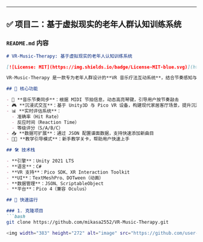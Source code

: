 
---

## ✅ 项目二：基于虚拟现实的老年人群认知训练系统

### `README.md` 内容

```markdown
# VR-Music-Therapy: 基于虚拟现实的老年人认知训练系统

[![License: MIT](https://img.shields.io/badge/License-MIT-blue.svg)](https://opensource.org/licenses/MIT)

VR-Music-Therapy 是一款专为老年人群设计的**VR 音乐疗法互动系统**，结合节奏感知与手眼协调训练，用于提升认知灵活性、注意力与执行功能。系统已在上海市第二康复医院开展认知干预研究。

## 🌟 核心功能

- 🎵 **音乐节奏同步**：根据 MIDI 节拍信息，动态高亮琴键，引导用户按节奏敲击
- 🎮 **沉浸式交互**：基于 Unity3D 与 Pico VR 设备，构建现代家居客厅场景，提升沉浸感
- 📊 **实时评估系统**：
  - 准确率（Hit Rate）
  - 反应时间（Reaction Time）
  - 等级评分（S/A/B/C）
- 📥 **数据可扩展**：通过 JSON 配置谱面数据，支持快速添加新曲目
- 🧑‍🏫 **教学引导模式**：新手教学关卡，帮助用户快速上手

## 🛠 技术栈

- **引擎**：Unity 2021 LTS
- **语言**：C#
- **VR 支持**：Pico SDK、XR Interaction Toolkit
- **UI**：TextMeshPro、DOTween（动画）
- **数据管理**：JSON、ScriptableObject
- **平台**：Pico 4（兼容 Oculus）

## 🚀 快速运行

### 1. 克隆项目
```bash
git clone https://github.com/mikasa2552/VR-Music-Therapy.git

<img width="383" height="272" alt="image" src="https://github.com/user-attachments/assets/937a797a-978f-4ed2-b7c3-eaac8fc5ee1b" />
